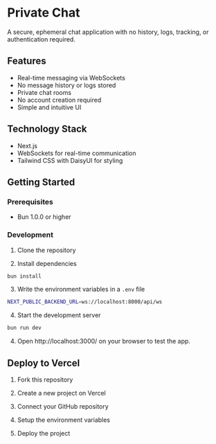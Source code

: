 # Private Chat

A secure, ephemeral chat application with no history, logs, tracking, or authentication required.

## Features

- Real-time messaging via WebSockets
- No message history or logs stored
- Private chat rooms
- No account creation required
- Simple and intuitive UI

## Technology Stack

- Next.js
- WebSockets for real-time communication
- Tailwind CSS with DaisyUI for styling

## Getting Started

### Prerequisites

- Bun 1.0.0 or higher

### Development

1. Clone the repository

2. Install dependencies
```bash
bun install
```

3. Write the environment variables in a `.env` file
```bash
NEXT_PUBLIC_BACKEND_URL=ws://localhost:8000/api/ws
```

4. Start the development server
```bash
bun run dev
```

4. Open http://localhost:3000/ on your browser to test the app.

## Deploy to Vercel

1. Fork this repository

2. Create a new project on Vercel

3. Connect your GitHub repository

4. Setup the environment variables

5. Deploy the project

